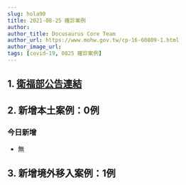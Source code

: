 ```yaml
---
slug: hola90
title: 2021-08-25 確診案例
author: 
author_title: Docusaurus Core Team
author_url: https://www.mohw.gov.tw/cp-16-60809-1.html
author_image_url: 
tags: [covid-19, 0825 確診案例]
---
```


## 1. [衛福部公告連結](https://www.cdc.gov.tw/Bulletin/Detail/uqw6Rnia5LLT408IUDG9Bw?typeid=9)

## 2. 新增本土案例：0例

### 今日新增
* 無

## 3. 新增境外移入案例：1例
